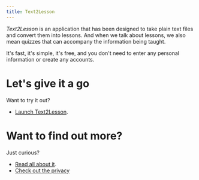 ```yaml
---
title: Text2Lesson
---
```


_Text2Lesson_ is an application that has been designed to take plain text files
and convert them into lessons. And when we talk about lessons, we also mean
quizzes that can accompany the information being taught.

It's fast, it's simple, it's free, and you don't need to enter any personal
information or create any accounts.

# Let's give it a go

Want to try it out?

- [Launch Text2Lesson](https://henspace.com/text2lesson/index.html).

# Want to find out more?

Just curious?

- [Read all about it](./about.md).
- [Check out the privacy](./privacy.md)
